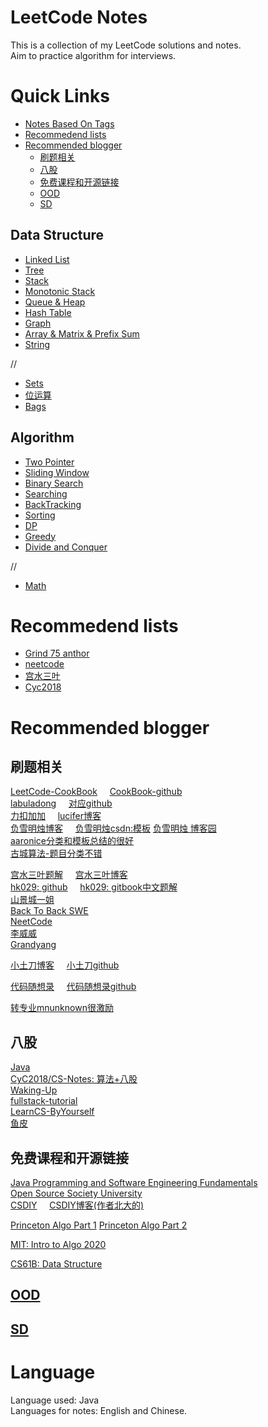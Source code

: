 

# LeetCode Notes

This is a collection of my LeetCode solutions and notes.   
Aim to practice algorithm for interviews.   




# Quick Links

- [Notes Based On Tags](NotesBasedOnTags)
- [Recommedend lists](#recommedend-lists)
- [Recommended blogger](#recommended-blogger)
  - [刷题相关](#刷题相关)
  - [八股](#八股)
  - [免费课程和开源链接](#免费课程和开源链接)
  - [OOD](#ood)
  - [SD](#sd)
  

## Data Structure

- [Linked List](../LeetCode/NotesBasedOnTags/LinkedList.md)
- [Tree](../LeetCode/NotesBasedOnTags/Binary%20Tree.md)
- [Stack](../LeetCode/NotesBasedOnTags/Stack.md)
- [Monotonic Stack](../LeetCode/NotesBasedOnTags/Monotonic%20Stack.md)
- [Queue & Heap](../LeetCode/NotesBasedOnTags/Heap(Priority%20Queue).md)
- [Hash Table](../LeetCode/NotesBasedOnTags/Hash%20Table.md)
- [Graph](../LeetCode/NotesBasedOnTags/Graph%20Basic%20&%20Algo.md)
- [Array & Matrix & Prefix Sum](../LeetCode/NotesBasedOnTags/Prefix%20Sum.md)
- [String]()
  
//
- [Sets]()
- [位运算]()
- [Bags]()

## Algorithm

- [Two Pointer](../LeetCode/NotesBasedOnTags/Two%20Pointer.md)  
- [Sliding Window](../LeetCode/NotesBasedOnTags/Sliding%20Window.md)  
- [Binary Search](../LeetCode/NotesBasedOnTags/Binary%20Search.md)  
- [Searching]()  
- [BackTracking](../LeetCode/NotesBasedOnTags/Backtracking.md)
- [Sorting](../LeetCode/NotesBasedOnTags/Sorting.md)
- [DP](../LeetCode/NotesBasedOnTags/DP.md)
- [Greedy](../LeetCode/NotesBasedOnTags/Greedy.md)
- [Divide and Conquer](../LeetCode/NotesBasedOnTags/分治.md)
  
//
- [Math]()

# Recommedend lists

- [Grind 75 anthor](https://github.com/yangshun/tech-interview-handbook)
- [neetcode](https://neetcode.io/practice)
- [宫水三叶](https://github.com/SharingSource/LogicStack-LeetCode/wiki)
- [Cyc2018](https://github.com/CyC2018/CS-Notes/blob/master/notes/Leetcode%20%E9%A2%98%E8%A7%A3%20-%20%E7%9B%AE%E5%BD%95.md)


# Recommended blogger

## 刷题相关
[LeetCode-CookBook](https://books.halfrost.com/leetcode/) &nbsp; &nbsp; [CookBook-github](https://github.com/halfrost/LeetCode-Go)   
[labuladong](https://labuladong.github.io/algo/) &nbsp; &nbsp; [对应github](https://github.com/labuladong/fucking-algorithm)    
[力扣加加](https://leetcode-solution-leetcode-pp.gitbook.io/leetcode-solution/thinkings) &nbsp; &nbsp;  [lucifer博客](https://lucifer.ren/blog/categories/)   
[负雪明烛博客](https://fuxuemingzhu.cn/leetcode/)  &nbsp; &nbsp;    [负雪明烛csdn:模板](https://fuxuemingzhu.blog.csdn.net/)    [负雪明烛 博客园](https://www.cnblogs.com/fuxuemingzhu/)   
[aaronice分类和模板总结的很好](https://aaronice.gitbook.io/lintcode/)   
[古城算法-题目分类不错](https://www.youtube.com/@user-my5in2fq5c)

[宫水三叶题解](https://github.com/SharingSource/LogicStack-LeetCode/wiki)  &nbsp; &nbsp; [宫水三叶博客](https://sharingsource.github.io/tags/)   
[hk029: github](https://github.com/hk029)  &nbsp; &nbsp; [hk029: gitbook中文题解](https://hk029.gitbooks.io/leetbook/content/topic_include.html)   
[山景城一姐](https://www.youtube.com/channel/UCmU1_xj6hR08AMvj6J6hERg)   
[Back To Back SWE](https://www.youtube.com/channel/UCmJz2DV1a3yfgrR7GqRtUUA)    
[NeetCode](https://www.youtube.com/c/neetcode)    
[李威威](https://liweiwei1419.gitee.io/leetcode-algo/categories/)   
[Grandyang](https://www.cnblogs.com/grandyang/)

[小土刀博客](https://wdxtub.com/interview/14520609088903.html)  &nbsp; &nbsp;  [小土刀github](https://github.com/wdxtub) 


[代码随想录](https://www.programmercarl.com/) &nbsp; &nbsp; [代码随想录github](https://www.programmercarl.com/)    

[转专业mnunknown很激励](https://mnunknown.gitbook.io/algorithm-notes/)   

## 八股

[Java](https://snailclimb.gitee.io/javaguide/#/)   
[CyC2018/CS-Notes: 算法+八股](https://github.com/CyC2018/CS-Notes)    
[Waking-Up](https://github.com/wolverinn/Waking-Up)   
[fullstack-tutorial](https://github.com/frank-lam/fullstack-tutorial)   
[LearnCS-ByYourself](https://github.com/itwanger/LearnCS-ByYourself)   
[鱼皮](https://github.com/liyupi/free-programming-resources)  




## 免费课程和开源链接
[Java Programming and Software Engineering Fundamentals](https://www.coursera.org/specializations/java-programming)   
[Open Source Society University](https://github.com/ossu)   
[CSDIY](https://github.com/PKUFlyingPig/cs-self-learning)   &nbsp; &nbsp;  [CSDIY博客(作者北大的)](https://csdiy.wiki/)


[Princeton Algo Part 1](https://www.coursera.org/learn/algorithms-part1) [Princeton Algo Part 2](https://www.coursera.org/learn/algorithms-part2)    

[MIT: Intro to Algo 2020](https://ocw.mit.edu/courses/6-006-introduction-to-algorithms-spring-2020/)


[CS61B: Data Structure](https://fa22.datastructur.es/)   



## [OOD](/Interview/OOD%20%26%20SD/README.md)

## [SD](/Interview/OOD%20%26%20SD/README.md)




# Language
Language used: Java   
Languages for notes: English and Chinese.  


 